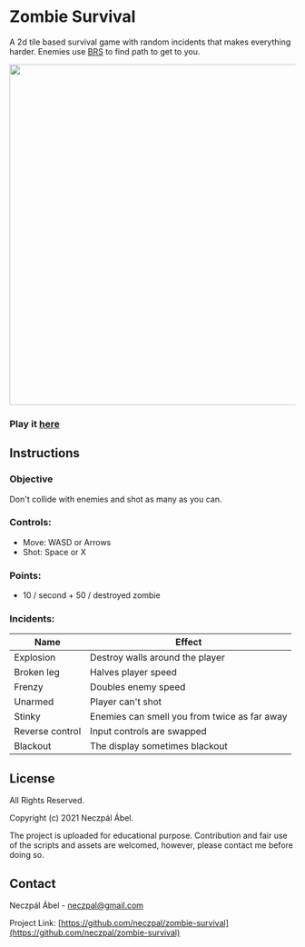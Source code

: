 
# Zombie Survival

A 2d tile based survival game with random incidents
that makes everything harder. Enemies use 
[BRS](https://en.wikipedia.org/wiki/Breadth-first_search)
to find path to get to you.

<p float="left">
    <img src="https://github.com/neczpal/zombie-survival/raw/master/res/screenshot.png" width="600" />
</p>

### Play it [here](https://neczpal.github.io/zombie-survival/)

## Instructions 

### Objective
  Don't collide with enemies and shot
   as many as you can.
   
 
### Controls:
  * Move: WASD or Arrows
  * Shot: Space or X

### Points:
  * 10 / second + 50 / destroyed zombie

### Incidents:
Name            | Effect
-------------   | -------------
Explosion       | Destroy walls around the player
Broken leg      | Halves player speed
Frenzy          | Doubles enemy speed
Unarmed         | Player can't shot
Stinky          | Enemies can smell you from twice as far away
Reverse control | Input controls are swapped
Blackout        | The display sometimes blackout
     
## License

All Rights Reserved.

Copyright (c) 2021 Neczpál Ábel.

The project is uploaded for educational purpose.
Contribution and fair use of the scripts and assets are welcomed,
however, please contact me before doing so.


## Contact

Neczpál Ábel - [neczpal@gmail.com](mailto:neczpal@gmail.com)

Project Link: [https://github.com/neczpal/zombie-survival](https://github.com/neczpal/zombie-survival)